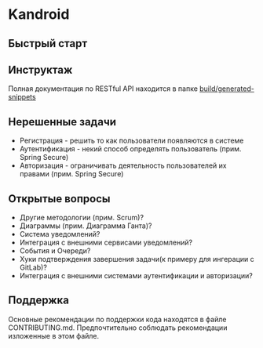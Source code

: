 # Kandroid

## Быстрый старт

## Инструктаж

Полная документация по RESTful API находится в папке [build/generated-snippets]("build/generated-snippets/")

## Нерешенные задачи

* Регистрация - решить то как пользователи появляются в системе
* Аутентификация - некий способ определять пользователь (прим. Spring Secure)
* Авторизация - ограничивать деятельность пользователей их правами (прим. Spring Secure)

## Открытые вопросы

* Другие методологии (прим. Scrum)?
* Диаграммы (прим. Диаграмма Ганта)?
* Система уведомлений?
* Интеграция с внешними сервисами уведомлений?
* События и Очереди?
* Хуки подтверждения завершения задачи(к примеру для ингерации с GitLab)?
* Интеграция с внешними системами аутентификации и авторизации?

## Поддержка

Основные рекомендации по поддержки кода находятся в файле CONTRIBUTING.md. Предпочтительно соблюдать рекомендации изложенные в этом файле.